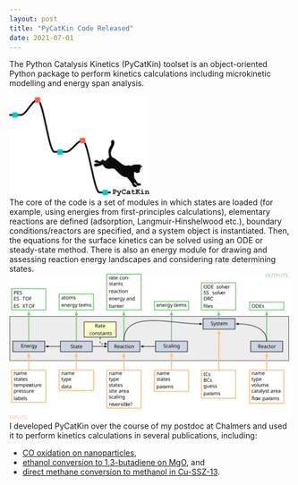 ```yaml
---
layout: post
title: "PyCatKin Code Released"
date: 2021-07-01
---
```


<p align="justify">
 
  The Python Catalysis Kinetics (PyCatKin) toolset is an object-oriented Python package 
  to perform kinetics calculations including microkinetic modelling and energy span analysis.  
  <br/>
  <img src="/images/avatar.png" width="250"/>
  <br/>
  The core of the code is a set of modules in which states are loaded 
  (for example, using energies from first-principles calculations), 
  elementary reactions are defined (adsorption, Langmuir-Hinshelwood etc.), 
  boundary conditions/reactors are specified, and a system object is instantiated. 
  Then, the equations for the surface kinetics can be solved using an ODE or steady-state method. 
  There is also an energy module for drawing and assessing reaction energy landscapes 
  and considering rate determining states. 
  <br/>
  <img src="/images/code_layout.svg" width="500"/>
  <br/>
  I developed PyCatKin over the course of my postdoc at Chalmers and 
  used it to perform kinetics calculations in several publications, including:    
 - <a href="https://pubs.acs.org/doi/10.1021/acsnano.1c01537">CO oxidation on nanoparticles</a>,  
 - <a href="https://doi.org/10.26434/chemrxiv.13118420.v2">ethanol conversion to 1,3-butadiene on MgO</a>, and  
 - <a href="TBC">direct methane conversion to methanol in Cu-SSZ-13</a>.
</p>

<p>
  <br/>
  <br/>
</p>
